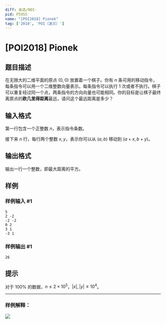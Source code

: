 ```yaml
---
diff: 省选/NOI-
pid: P5955
name: "[POI2018] Pionek"
tag: ['2018', 'POI（波兰）']
---
```

# [POI2018] Pionek
## 题目描述

在无限大的二维平面的原点 $(0,0)$ 放置着一个棋子。你有 $n$ 条可用的移动指令，每条指令可以用一个二维整数向量表示。每条指令可以执行 $1$ 次或者不执行。棋子可以重复经过同一个点，两条指令的方向向量也可能相同。你的目标是让棋子最终离原点的**欧几里得距离**最远，请问这个最远距离是多少？
## 输入格式

第一行包含一个正整数 $n$，表示指令条数。

接下来 $n$ 行，每行两个整数 $x,y$，表示你可以从 $(a,b)$ 移动到 $(a+x,b+y)$。
## 输出格式

输出一行一个整数，即最大距离的平方。
## 样例

### 样例输入 #1
```
5
2 -2
-2 -2
0 2
3 1
-3 1
```
### 样例输出 #1
```
26
```
## 提示

对于 $100\%$ 的数据，$n\le 2 \times 10^5$，$|x|,|y| \le 10^4$。

-----

### 样例解释：

![](https://cdn.luogu.com.cn/upload/image_hosting/aiztesh5.png)
